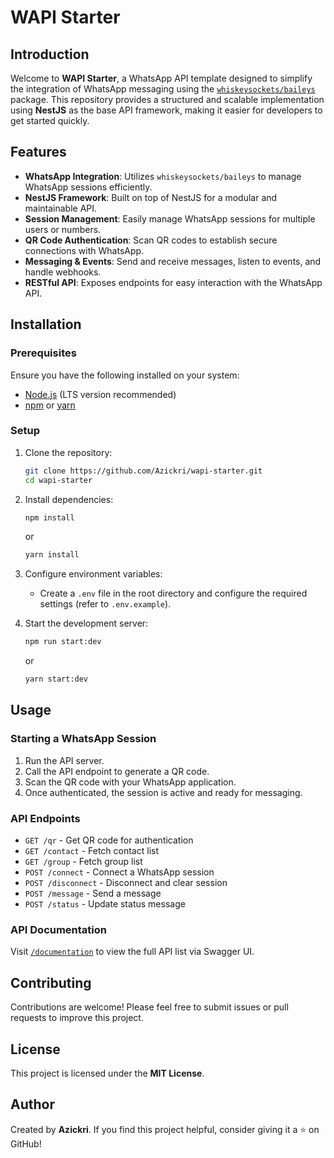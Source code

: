 # WAPI Starter

## Introduction

Welcome to **WAPI Starter**, a WhatsApp API template designed to simplify the integration of WhatsApp messaging using the [`whiskeysockets/baileys`](https://github.com/WhiskeySockets/Baileys) package. This repository provides a structured and scalable implementation using **NestJS** as the base API framework, making it easier for developers to get started quickly.

## Features

- **WhatsApp Integration**: Utilizes `whiskeysockets/baileys` to manage WhatsApp sessions efficiently.
- **NestJS Framework**: Built on top of NestJS for a modular and maintainable API.
- **Session Management**: Easily manage WhatsApp sessions for multiple users or numbers.
- **QR Code Authentication**: Scan QR codes to establish secure connections with WhatsApp.
- **Messaging & Events**: Send and receive messages, listen to events, and handle webhooks.
- **RESTful API**: Exposes endpoints for easy interaction with the WhatsApp API.

## Installation

### Prerequisites

Ensure you have the following installed on your system:

- [Node.js](https://nodejs.org/) (LTS version recommended)
- [npm](https://www.npmjs.com/) or [yarn](https://yarnpkg.com/)

### Setup

1. Clone the repository:
   ```sh
   git clone https://github.com/Azickri/wapi-starter.git
   cd wapi-starter
   ```
2. Install dependencies:
   ```sh
   npm install
   ```
   or
   ```sh
   yarn install
   ```
3. Configure environment variables:

   - Create a `.env` file in the root directory and configure the required settings (refer to `.env.example`).

4. Start the development server:
   ```sh
   npm run start:dev
   ```
   or
   ```sh
   yarn start:dev
   ```

## Usage

### Starting a WhatsApp Session

1. Run the API server.
2. Call the API endpoint to generate a QR code.
3. Scan the QR code with your WhatsApp application.
4. Once authenticated, the session is active and ready for messaging.

### API Endpoints

- `GET /qr` - Get QR code for authentication
- `GET /contact` - Fetch contact list
- `GET /group` - Fetch group list
- `POST /connect` - Connect a WhatsApp session
- `POST /disconnect` - Disconnect and clear session
- `POST /message` - Send a message
- `POST /status` - Update status message

### API Documentation

Visit [`/documentation`](http://localhost:3000/documentation) to view the full API list via Swagger UI.

## Contributing

Contributions are welcome! Please feel free to submit issues or pull requests to improve this project.

## License

This project is licensed under the **MIT License**.

## Author

Created by **Azickri**. If you find this project helpful, consider giving it a ⭐ on GitHub!
